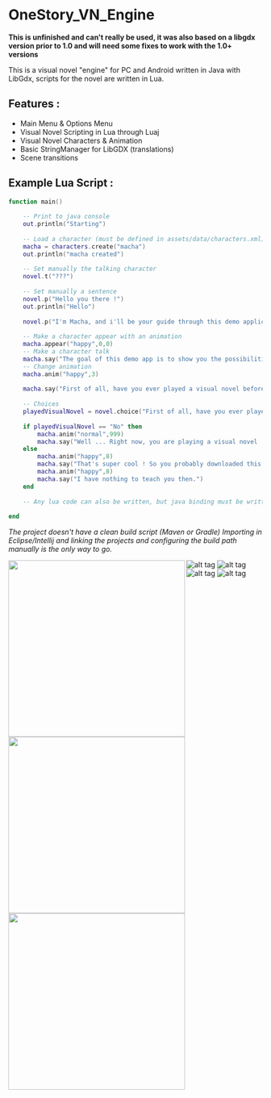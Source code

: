 OneStory_VN_Engine
==================

**This is unfinished and can't really be used, it was also based on a libgdx version prior to 1.0 and will need some fixes to work with the 1.0+ versions**

This is a visual novel "engine" for PC and Android written in Java with LibGdx, scripts for the novel are written in Lua.


Features :
----------

- Main Menu & Options Menu
- Visual Novel Scripting in Lua through Luaj
- Visual Novel Characters & Animation
- Basic StringManager for LibGDX (translations)
- Scene transitions

Example Lua Script :
--------------------

```lua
function main()
	
	-- Print to java console 
	out.println("Starting")	
	
	-- Load a character (must be defined in assets/data/characters.xml)
	macha = characters.create("macha")
	out.println("macha created")
	
	-- Set manually the talking character
	novel.t("???")
	
	-- Set manually a sentence
	novel.p("Hello you there !")
	out.println("Hello")
	
	novel.p("I'm Macha, and i'll be your guide through this demo application.")
	
	-- Make a character appear with an animation
	macha.appear("happy",0,0)
	-- Make a character talk 
	macha.say("The goal of this demo app is to show you the possibilities offered by the \"One Story Engine\".")
	-- Change animation
	macha.anim("happy",3)
	
	macha.say("First of all, have you ever played a visual novel before ?")
	
	-- Choices
	playedVisualNovel = novel.choice("First of all, have you ever played a visual novel before ?", "Yes|No|Of course")
	
	if playedVisualNovel == "No" then
		macha.anim("normal",999)
		macha.say("Well ... Right now, you are playing a visual novel !")
	else
		macha.anim("happy",8)
		macha.say("That's super cool ! So you probably downloaded this app because you are planning to write a visual novel ?")
		macha.anim("happy",8)
		macha.say("I have nothing to teach you then.")
	end
	
	-- Any lua code can also be written, but java binding must be written in order to interact with the engine
	
end
```

*The project doesn't have a clean build script  (Maven or Gradle)
Importing in Eclipse/Intellij and linking the projects and configuring the build path manually is the only way to go.*

<a href="url"><img src="https://raw.github.com/Khopa/OneStory_VN_Engine/master/os1.png" align="left" height="350"></a>
<a href="url"><img src="https://raw.github.com/Khopa/OneStory_VN_Engine/master/os1.png" align="left" height="350"></a>
<a href="url"><img src="https://raw.github.com/Khopa/OneStory_VN_Engine/master/os1.png" align="left" height="350"></a>

![alt tag](https://raw.github.com/Khopa/OneStory_VN_Engine/master/os1.png)
![alt tag](https://raw.github.com/Khopa/OneStory_VN_Engine/master/os2.png)
![alt tag](https://raw.github.com/Khopa/OneStory_VN_Engine/master/os3.png)
![alt tag](https://raw.github.com/Khopa/OneStory_VN_Engine/master/os4.png)





